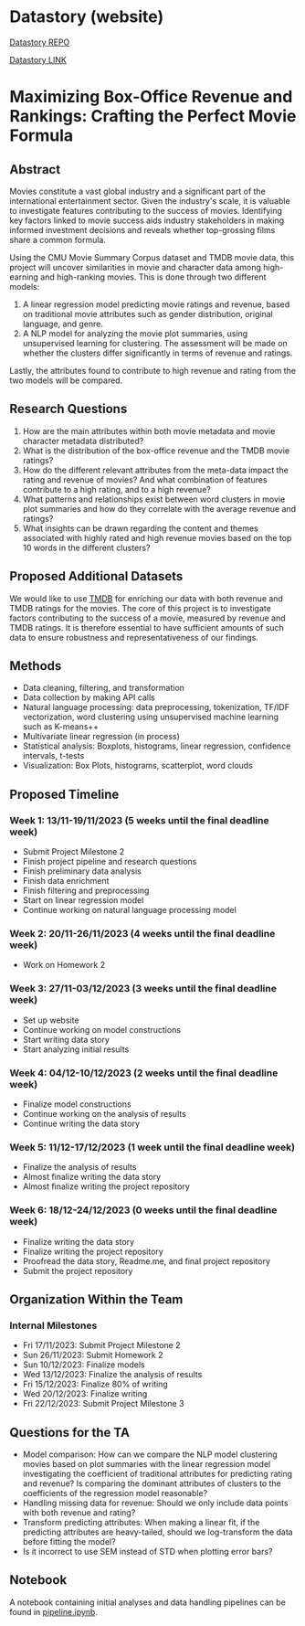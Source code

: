 # Datastory (website)
[Datastory REPO](https://github.com/Nuimo/ada-website-byggemandbob/tree/master)

[Datastory LINK](https://nuimo.github.io/ada-website-byggemandbob/)


# Maximizing Box-Office Revenue and Rankings: Crafting the Perfect Movie Formula

## Abstract

Movies constitute a vast global industry and a significant part of the international entertainment sector. Given the industry's scale, it is valuable to investigate features contributing to the success of movies. Identifying key factors linked to movie success aids industry stakeholders in making informed investment decisions and reveals whether top-grossing films share a common formula.

Using the CMU Movie Summary Corpus dataset and TMDB movie data, this project will uncover similarities in movie and character data among high-earning and high-ranking movies. This is done through two different models:

1. A linear regression model predicting movie ratings and revenue, based on traditional movie attributes such as gender distribution, original language, and genre.
2. A NLP model for analyzing the movie plot summaries, using unsupervised learning for clustering. The assessment will be made on whether the clusters differ significantly in terms of revenue and ratings.

Lastly, the attributes found to contribute to high revenue and rating from the two models will be compared.

## Research Questions

1. How are the main attributes within both movie metadata and movie character metadata distributed?
2. What is the distribution of the box-office revenue and the TMDB movie ratings?
3. How do the different relevant attributes from the meta-data impact the rating and revenue of movies? And what combination of features contribute to a high rating, and to a high revenue?
4. What patterns and relationships exist between word clusters in movie plot summaries and how do they correlate with the average revenue and ratings?
5. What insights can be drawn regarding the content and themes associated with highly rated and high revenue movies based on the top 10 words in the different clusters?

## Proposed Additional Datasets

We would like to use [TMDB](https://www.themoviedb.org/) for enriching our data with both revenue and TMDB ratings for the movies. The core of this project is to investigate factors contributing to the success of a movie, measured by revenue and TMDB ratings. It is therefore essential to have sufficient amounts of such data to ensure robustness and representativeness of our findings.

## Methods

- Data cleaning, filtering, and transformation
- Data collection by making API calls
- Natural language processing: data preprocessing, tokenization, TF/IDF vectorization, word clustering using unsupervised machine learning such as K-means++
- Multivariate linear regression (in process)
- Statistical analysis: Boxplots, histograms, linear regression, confidence intervals, t-tests
- Visualization: Box Plots, histograms, scatterplot, word clouds

## Proposed Timeline

### Week 1: 13/11-19/11/2023 (5 weeks until the final deadline week)

- Submit Project Milestone 2
- Finish project pipeline and research questions
- Finish preliminary data analysis
- Finish data enrichment
- Finish filtering and preprocessing
- Start on linear regression model
- Continue working on natural language processing model

### Week 2: 20/11-26/11/2023 (4 weeks until the final deadline week)

- Work on Homework 2

### Week 3: 27/11-03/12/2023 (3 weeks until the final deadline week)

- Set up website
- Continue working on model constructions
- Start writing data story
- Start analyzing initial results

### Week 4: 04/12-10/12/2023 (2 weeks until the final deadline week)

- Finalize model constructions
- Continue working on the analysis of results
- Continue writing the data story

### Week 5: 11/12-17/12/2023 (1 week until the final deadline week)

- Finalize the analysis of results
- Almost finalize writing the data story
- Almost finalize writing the project repository

### Week 6: 18/12-24/12/2023 (0 weeks until the final deadline week)

- Finalize writing the data story
- Finalize writing the project repository
- Proofread the data story, Readme.me, and final project repository
- Submit the project repository

## Organization Within the Team

### Internal Milestones

- Fri 17/11/2023: Submit Project Milestone 2
- Sun 26/11/2023: Submit Homework 2
- Sun 10/12/2023: Finalize models
- Wed 13/12/2023: Finalize the analysis of results
- Fri 15/12/2023: Finalize 80% of writing
- Wed 20/12/2023: Finalize writing
- Fri 22/12/2023: Submit Project Milestone 3

## Questions for the TA

- Model comparison: How can we compare the NLP model clustering movies based on plot summaries with the linear regression model investigating the coefficient of traditional attributes for predicting rating and revenue? Is comparing the dominant attributes of clusters to the coefficients of the regression model reasonable?
- Handling missing data for revenue: Should we only include data points with both revenue and rating?
- Transform predicting attributes: When making a linear fit, if the predicting attributes are heavy-tailed, should we log-transform the data before fitting the model?
- Is it incorrect to use SEM instead of STD when plotting error bars?

## Notebook

A notebook containing initial analyses and data handling pipelines can be found in [pipeline.ipynb](pipeline.ipynb).



